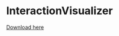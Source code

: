 # InteractionVisualizer

[Download here](https://www.spigotmc.org/resources/interactionvisualizer-visualize-function-blocks-like-crafting-tables-with-animations-client-side.77050/)

